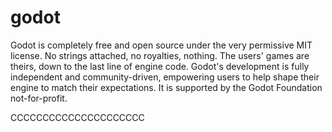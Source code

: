 # godot

Godot is completely free and open source under the very permissive MIT license. No strings attached, no royalties, nothing. The users' games are theirs, down to the last line of engine code. Godot's development is fully independent and community-driven, empowering users to help shape their engine to match their expectations. It is supported by the Godot Foundation not-for-profit.















CCCCCCCCCCCCCCCCCCCCC
